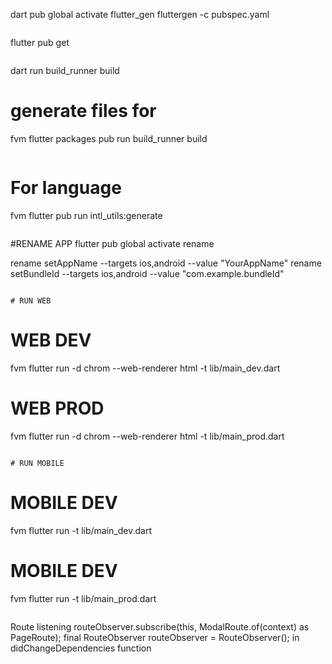 dart pub global activate flutter_gen
fluttergen -c pubspec.yaml
```

```
flutter pub get
```

```
dart run build_runner build

# generate files for 
fvm flutter packages pub run build_runner build
```

```
# For language
fvm flutter pub run intl_utils:generate
```

```
#RENAME APP
flutter pub global activate rename

rename setAppName --targets ios,android --value "YourAppName"
rename setBundleId --targets ios,android --value "com.example.bundleId"
```

# RUN WEB
```
# WEB DEV
fvm flutter run -d chrom --web-renderer html -t lib/main_dev.dart

# WEB PROD
fvm flutter run -d chrom --web-renderer html -t lib/main_prod.dart
```

# RUN MOBILE
```
# MOBILE DEV
fvm flutter run -t lib/main_dev.dart   

# MOBILE DEV
fvm flutter run -t lib/main_prod.dart   
```

```
Route listening
routeObserver.subscribe(this, ModalRoute.of(context) as PageRoute);
final RouteObserver<PageRoute> routeObserver = RouteObserver<PageRoute>(); in didChangeDependencies function
```